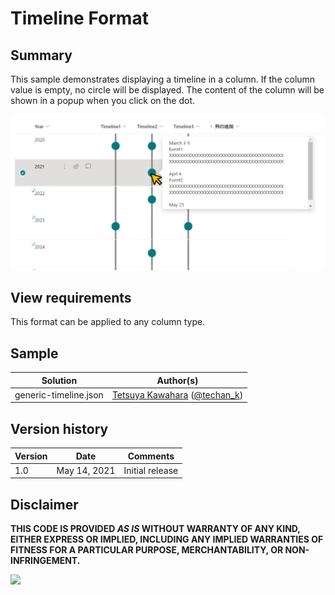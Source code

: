 # Timeline Format

## Summary
This sample demonstrates displaying a timeline in a column. If the column value is empty, no circle will be displayed. The content of the column will be shown in a popup when you click on the dot.

![screenshot of the sample](./assets/screenshot.png)

## View requirements
This format can be applied to any column type.

## Sample

Solution|Author(s)
--------|---------
generic-timeline.json | [Tetsuya Kawahara](https://github.com/tecchan1107) ([@techan_k](https://twitter.com/techan_k))

## Version history

Version |Date         |Comments
--------|-------------|----------------
1.0     |May 14, 2021 |Initial release

## Disclaimer
**THIS CODE IS PROVIDED *AS IS* WITHOUT WARRANTY OF ANY KIND, EITHER EXPRESS OR IMPLIED, INCLUDING ANY IMPLIED WARRANTIES OF FITNESS FOR A PARTICULAR PURPOSE, MERCHANTABILITY, OR NON-INFRINGEMENT.**

<img src="https://pnptelemetry.azurewebsites.net/list-formatting/column-samples/generic-timeline" />